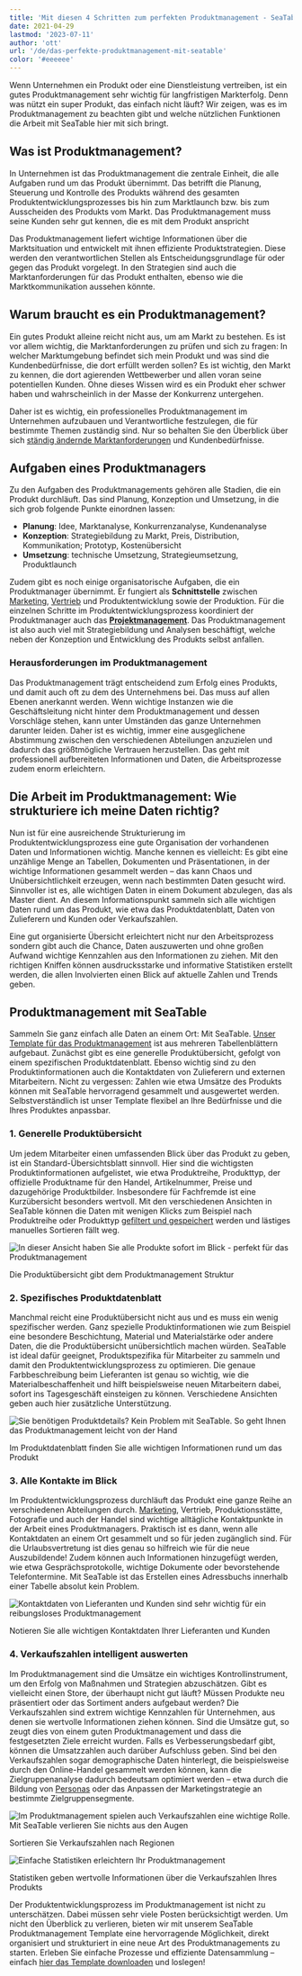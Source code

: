 ```yaml
---
title: 'Mit diesen 4 Schritten zum perfekten Produktmanagement - SeaTable'
date: 2021-04-29
lastmod: '2023-07-11'
author: 'ott'
url: '/de/das-perfekte-produktmanagement-mit-seatable'
color: '#eeeeee'
---
```


Wenn Unternehmen ein Produkt oder eine Dienstleistung vertreiben, ist ein gutes Produktmanagement sehr wichtig für langfristigen Markterfolg. Denn was nützt ein super Produkt, das einfach nicht läuft? Wir zeigen, was es im Produktmanagement zu beachten gibt und welche nützlichen Funktionen die Arbeit mit SeaTable hier mit sich bringt.

## Was ist Produktmanagement?

In Unternehmen ist das Produktmanagement die zentrale Einheit, die alle Aufgaben rund um das Produkt übernimmt. Das betrifft die Planung, Steuerung und Kontrolle des Produkts während des gesamten Produktentwicklungsprozesses bis hin zum Marktlaunch bzw. bis zum Ausscheiden des Produkts vom Markt. Das Produktmanagement muss seine Kunden sehr gut kennen, die es mit dem Produkt anspricht

Das Produktmanagement liefert wichtige Informationen über die Marktsituation und entwickelt mit ihnen effiziente Produktstrategien. Diese werden den verantwortlichen Stellen als Entscheidungsgrundlage für oder gegen das Produkt vorgelegt. In den Strategien sind auch die Marktanforderungen für das Produkt enthalten, ebenso wie die Marktkommunikation aussehen könnte.

## Warum braucht es ein Produktmanagement?

Ein gutes Produkt alleine reicht nicht aus, um am Markt zu bestehen. Es ist vor allem wichtig, die Marktanforderungen zu prüfen und sich zu fragen: In welcher Marktumgebung befindet sich mein Produkt und was sind die Kundenbedürfnisse, die dort erfüllt werden sollen? Es ist wichtig, den Markt zu kennen, die dort agierenden Wettbewerber und allen voran seine potentiellen Kunden. Ohne dieses Wissen wird es ein Produkt eher schwer haben und wahrscheinlich in der Masse der Konkurrenz untergehen.

Daher ist es wichtig, ein professionelles Produktmanagement im Unternehmen aufzubauen und Verantwortliche festzulegen, die für bestimmte Themen zuständig sind. Nur so behalten Sie den Überblick über sich [ständig ändernde Marktanforderungen](https://www.reckliesmp.de/veraenderungen-im-markt/) und Kundenbedürfnisse.

## Aufgaben eines Produktmanagers

Zu den Aufgaben des Produktmanagements gehören alle Stadien, die ein Produkt durchläuft. Das sind Planung, Konzeption und Umsetzung, in die sich grob folgende Punkte einordnen lassen:

- **Planung**: Idee, Marktanalyse, Konkurrenzanalyse, Kundenanalyse
- **Konzeption**: Strategiebildung zu Markt, Preis, Distribution, Kommunikation; Prototyp, Kostenübersicht
- **Umsetzung**: technische Umsetzung, Strategieumsetzung, Produktlaunch

Zudem gibt es noch einige organisatorische Aufgaben, die ein Produktmanager übernimmt. Er fungiert als **Schnittstelle** zwischen [Marketing](https://seatable.io/marketing/), [Vertrieb](https://seatable.io/vertrieb/) und Produktentwicklung sowie der Produktion. Für die einzelnen Schritte im Produktentwicklungsprozess koordiniert der Produktmanager auch das **[Projektmanagement](https://seatable.io/projektmanagement/)**. Das Produktmanagement ist also auch viel mit Strategiebildung und Analysen beschäftigt, welche neben der Konzeption und Entwicklung des Produkts selbst anfallen.

### Herausforderungen im Produktmanagement

Das Produktmanagement trägt entscheidend zum Erfolg eines Produkts, und damit auch oft zu dem des Unternehmens bei. Das muss auf allen Ebenen anerkannt werden. Wenn wichtige Instanzen wie die Geschäftsleitung nicht hinter dem Produktmanagement und dessen Vorschläge stehen, kann unter Umständen das ganze Unternehmen darunter leiden. Daher ist es wichtig, immer eine ausgeglichene Abstimmung zwischen den verschiedenen Abteilungen anzuzielen und dadurch das größtmögliche Vertrauen herzustellen. Das geht mit professionell aufbereiteten Informationen und Daten, die Arbeitsprozesse zudem enorm erleichtern.

## Die Arbeit im Produktmanagement: Wie strukturiere ich meine Daten richtig?

Nun ist für eine ausreichende Strukturierung im Produktentwicklungsprozess eine gute Organisation der vorhandenen Daten und Informationen wichtig. Manche kennen es vielleicht: Es gibt eine unzählige Menge an Tabellen, Dokumenten und Präsentationen, in der wichtige Informationen gesammelt werden – das kann Chaos und Unübersichtlichkeit erzeugen, wenn nach bestimmten Daten gesucht wird. Sinnvoller ist es, alle wichtigen Daten in einem Dokument abzulegen, das als Master dient. An diesem Informationspunkt sammeln sich alle wichtigen Daten rund um das Produkt, wie etwa das Produktdatenblatt, Daten von Zulieferern und Kunden oder Verkaufszahlen.

Eine gut organisierte Übersicht erleichtert nicht nur den Arbeitsprozess sondern gibt auch die Chance, Daten auszuwerten und ohne großen Aufwand wichtige Kennzahlen aus den Informationen zu ziehen. Mit den richtigen Kniffen können ausdrucksstarke und informative Statistiken erstellt werden, die allen Involvierten einen Blick auf aktuelle Zahlen und Trends geben.

## Produktmanagement mit SeaTable

Sammeln Sie ganz einfach alle Daten an einem Ort: Mit SeaTable. [Unser Template für das Produktmanagement](https://seatable.io/vorlage/mo8j3bg_qqkig0v-xx2fmq/) ist aus mehreren Tabellenblättern aufgebaut. Zunächst gibt es eine generelle Produktübersicht, gefolgt von einem spezifischen Produktdatenblatt. Ebenso wichtig sind zu den Produktinformationen auch die Kontaktdaten von Zulieferern und externen Mitarbeitern. Nicht zu vergessen: Zahlen wie etwa Umsätze des Produkts können mit SeaTable hervorragend gesammelt und ausgewertet werden. Selbstverständlich ist unser Template flexibel an Ihre Bedürfnisse und die Ihres Produktes anpassbar.

### 1\. Generelle Produktübersicht

Um jedem Mitarbeiter einen umfassenden Blick über das Produkt zu geben, ist ein Standard-Übersichtsblatt sinnvoll. Hier sind die wichtigsten Produktinformationen aufgelistet, wie etwa Produktreihe, Produkttyp, der offizielle Produktname für den Handel, Artikelnummer, Preise und dazugehörige Produktbilder. Insbesondere für Fachfremde ist eine Kurzübersicht besonders wertvoll. Mit den verschiedenen Ansichten in SeaTable können die Daten mit wenigen Klicks zum Beispiel nach Produktreihe oder Produkttyp [gefiltert und gespeichert](https://seatable.io/docs/handbuch/seatable-nutzen/gruppierung-sortierung-filter/) werden und lästiges manuelles Sortieren fällt weg.

![In dieser Ansicht haben Sie alle Produkte sofort im Blick - perfekt für das Produktmanagement](images/Range-View_2.jpg)

Die Produktübersicht gibt dem Produktmanagement Struktur

### 2\. Spezifisches Produktdatenblatt

Manchmal reicht eine Produktübersicht nicht aus und es muss ein wenig spezifischer werden. Ganz spezielle Produktinformationen wie zum Beispiel eine besondere Beschichtung, Material und Materialstärke oder andere Daten, die die Produktübersicht unübersichtlich machen würden. SeaTable ist ideal dafür geeignet, Produktspezifika für Mitarbeiter zu sammeln und damit den Produktentwicklungsprozess zu optimieren. Die genaue Farbbeschreibung beim Lieferanten ist genau so wichtig, wie die Materialbeschaffenheit und hilft beispielsweise neuen Mitarbeitern dabei, sofort ins Tagesgeschäft einsteigen zu können. Verschiedene Ansichten geben auch hier zusätzliche Unterstützung.

![Sie benötigen Produktdetails? Kein Problem mit SeaTable. So geht Ihnen das Produktmanagement leicht von der Hand](images/Product-Data_1.jpg)

Im Produktdatenblatt finden Sie alle wichtigen Informationen rund um das Produkt

### 3\. Alle Kontakte im Blick

Im Produktentwicklungsprozess durchläuft das Produkt eine ganze Reihe an verschiedenen Abteilungen durch. [Marketing](https://seatable.io/marketing/), Vertrieb, Produktionsstätte, Fotografie und auch der Handel sind wichtige alltägliche Kontaktpunkte in der Arbeit eines Produktmanagers. Praktisch ist es dann, wenn alle Kontaktdaten an einem Ort gesammelt und so für jeden zugänglich sind. Für die Urlaubsvertretung ist dies genau so hilfreich wie für die neue Auszubildende! Zudem können auch Informationen hinzugefügt werden, wie etwa Gesprächsprotokolle, wichtige Dokumente oder bevorstehende Telefontermine. Mit SeaTable ist das Erstellen eines Adressbuchs innerhalb einer Tabelle absolut kein Problem.

![Kontaktdaten von Lieferanten und Kunden sind sehr wichtig für ein reibungsloses Produktmanagement](images/Suppliers-and-Contacts.jpg)

Notieren Sie alle wichtigen Kontaktdaten Ihrer Lieferanten und Kunden

### 4\. Verkaufszahlen intelligent auswerten

Im Produktmanagement sind die Umsätze ein wichtiges Kontrollinstrument, um den Erfolg von Maßnahmen und Strategien abzuschätzen. Gibt es vielleicht einen Store, der überhaupt nicht gut läuft? Müssen Produkte neu präsentiert oder das Sortiment anders aufgebaut werden? Die Verkaufszahlen sind extrem wichtige Kennzahlen für Unternehmen, aus denen sie wertvolle Informationen ziehen können. Sind die Umsätze gut, so zeugt dies von einem guten Produktmanagement und dass die festgesetzten Ziele erreicht wurden. Falls es Verbesserungsbedarf gibt, können die Umsatzzahlen auch darüber Aufschluss geben. Sind bei den Verkaufszahlen sogar demographische Daten hinterlegt, die beispielsweise durch den Online-Handel gesammelt werden können, kann die Zielgruppenanalyse dadurch bedeutsam optimiert werden – etwa durch die Bildung von [Personas](https://www.reachx.de/6-punkte-anleitung-zur-erstellung-individueller-personas/) oder das Anpassen der Marketingstrategie an bestimmte Zielgruppensegmente.

![Im Produktmanagement spielen auch Verkaufszahlen eine wichtige Rolle. Mit SeaTable verlieren Sie nichts aus den Augen](images/Sales_1.jpg)

Sortieren Sie Verkaufszahlen nach Regionen

![Einfache Statistiken erleichtern Ihr Produktmanagement](images/Statistics-1.jpg)

Statistiken geben wertvolle Informationen über die Verkaufszahlen Ihres Produkts

Der Produktentwicklungsprozess im Produktmanagement ist nicht zu unterschätzen. Dabei müssen sehr viele Posten berücksichtigt werden. Um nicht den Überblick zu verlieren, bieten wir mit unserem SeaTable Produktmanagement Template eine hervorragende Möglichkeit, direkt organisiert und strukturiert in eine neue Art des Produktmanagements zu starten. Erleben Sie einfache Prozesse und effiziente Datensammlung – einfach [hier das Template downloaden](https://seatable.io/vorlage/mo8j3bg_qqkig0v-xx2fmq/) und loslegen!
